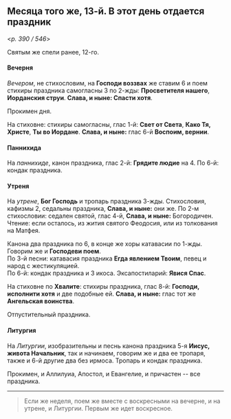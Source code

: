 
## Месяца того же, 13-й. В этот день отдается праздник  

<*p. 390 / 546*>

Святым же спели ранее, 12-го. 

#### Вечерня

*Вечером*, не стихословим, на **Господи воззвах** же ставим 6 и поем стихиры праздника самогласны
3 по 2-жды: **Просветителя нашего**, **Иoрданския струи**. **Слава, и ныне: Спасти хотя**.   

Прокимен дня. 

На стиховне: стихиры самогласны, глас 1-й: **Свет от Света**, **Како Тя, Христе**, **Ты во Иoрдане**.
**Слава, и ныне:** глас 6-й **Воспоим, вернии**.  

#### Паннихида

На *паннихиде*, канон праздника, глас 2-й: **Грядите людие** на 4. 
По 6-й: кондак праздника. 

#### Утреня

На *утрене*, **Бог Господь** и тропарь праздника 3-жды.
Стихословия, кафизмы 2, седальны праздника, **Слава, и ныне:** они же. 
По 2-м стихословии: седален святой, глас 4-й, **Слава, и ныне:** Богородичен.  
Чтение: если осталось, из жития святого Феодосия, или из толкования на Матфея.

Канона два праздника по 6, в конце же хоры катавасии по 1-жды. Говорим же и **Господеви поем**.  
По 3-й песни: катавасия праздника **Егда явлением Твоим**, певец и народ с жестикуляцией.   
По 6-й: кондак праздника и 3 икоса.
Эксапостиларий: **Явися Спас**.  

На стиховне по **Хвалите**: стихиры праздника, глас 8-й: **Господи, исполнити хотя** и две подобные ей. 
**Слава, и ныне:** глас тот же **Ангельская воинства**.   

Отпустительный праздника. 

#### Литургия

На *Литургии*, изобразительны и песнь канона праздника 5-я **Иисус, живота Начальник**, так и начинаем, 
говорим же и два ее тропаря, также и 6-й другие два без ирмоса. 
Тропарь и кондак праздника. 

Прокимен, и Аллилуиа, Апостол, и Евангелие, и причастен -- все праздника. 

---

> Если же неделя, поем же вместе с воскресными на вечерне, и на утрене, и Литургии. Первым же идет 
> воскресное. 
